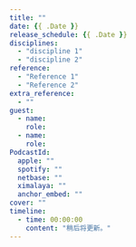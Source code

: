 ```yaml
---
title: ""
date: {{ .Date }}
release_schedule: {{ .Date }}
disciplines:
  - "discipline 1"
  - "discipline 2"
reference:
  - "Reference 1"
  - "Reference 2"
extra_reference:
  - ""
guest:
  - name:
    role:
  - name:
    role:
PodcastId:
  apple: ""
  spotify: ""
  netbase: ""
  ximalaya: ""
  anchor_embed: ""
cover: ""
timeline:
  - time: 00:00:00
    content: "稍后将更新。"
---
```

